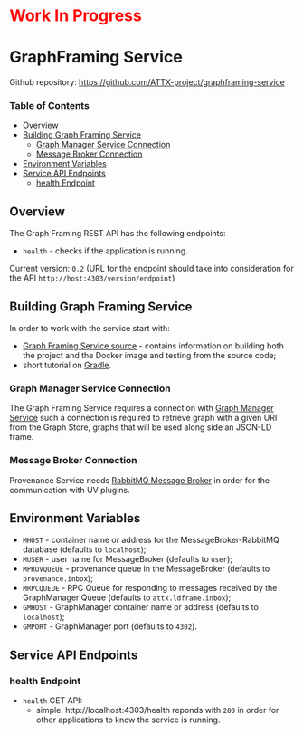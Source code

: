 <h1 style="color:red">Work In Progress</h1>

# GraphFraming Service

Github repository: https://github.com/ATTX-project/graphframing-service

### Table of Contents
<!-- TOC START min:1 max:3 link:true update:true -->
  - [Overview](#overview)
  - [Building Graph Framing Service](#building-graph-framing-service)
    - [Graph Manager Service Connection](#graph-manager-service-connection)
    - [Message Broker Connection](#message-broker-connection)
  - [Environment Variables](#environment-variables)
  - [Service API Endpoints](#service-api-endpoints)
    - [health Endpoint](#health-endpoint)

<!-- TOC END -->

## Overview

The Graph Framing REST API has the following endpoints:
* `health` - checks if the application is running.

Current version: `0.2` (URL for the endpoint should take into consideration for the API `http://host:4303/version/endpoint`)

## Building Graph Framing Service

In order to work with the service start with:
* [Graph Framing Service source](https://github.com/ATTX-project/graphframing-service) - contains information on building both the project and the  Docker image and testing from the source code;
* short tutorial on [Gradle](Building-with-Gradle.md).

### Graph Manager Service Connection

The Graph Framing Service requires a connection with [Graph Manager Service](Service-Graph-Manager.md) such a connection is required to retrieve graph with a given URI from the Graph Store, graphs that will be used along side an JSON-LD frame.

### Message Broker Connection

Provenance Service needs [RabbitMQ Message Broker](MessageBroker-RabbitMQ.md) in order for the communication with UV plugins.

## Environment Variables

* `MHOST` - container name or address for the MessageBroker-RabbitMQ database (defaults to `localhost`);
* `MUSER` - user name for MessageBroker (defaults to `user`);
* `MPROVQUEUE` - provenance queue in the MessageBroker (defaults to `provenance.inbox`);
* `MRPCQUEUE` - RPC Queue for responding to messages received by the GraphManager Queue (defaults to `attx.ldframe.inbox`);
* `GMHOST` - GraphManager container name or address (defaults to `localhost`);
* `GMPORT` - GraphManager port (defaults to `4302`).

## Service API Endpoints

### health Endpoint

* `health` GET API:
  * simple: http://localhost:4303/health reponds with `200` in order for other applications to know the service is running.
